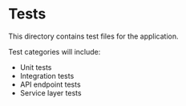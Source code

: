 # Tests

This directory contains test files for the application.

Test categories will include:
- Unit tests
- Integration tests
- API endpoint tests
- Service layer tests